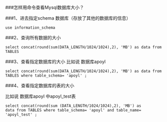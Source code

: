 ###怎样用命令查看Mysql数据库大小？ 

###1、进去指定schema 数据库（存放了其他的数据库的信息）
```    
use information_schema
```
###2、查询所有数据的大小
```  	
select concat(round(sum(DATA_LENGTH/1024/1024),2), 'MB') as data from TABLES
```
###3、查看指定数据库的大小
比如说 数据库apoyl

```  	
select concat(round(sum(DATA_LENGTH/1024/1024),2), 'MB') as data from TABLES where table_schema= 'apoyl' ;
```
###4、查看指定数据库的表的大小

比如说 数据库apoyl 中apoyl_test表
```  	
select concat(round(sum (DATA_LENGTH/1024/1024),2), 'MB') as
data from TABLES where table_schema= 'apoyl' and table_name= 'apoyl_test' ;
```
